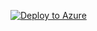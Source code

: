 [![Deploy to Azure](https://aka.ms/deploytoazurebutton)](https%3A%2F%2Fraw.githubusercontent.com%2Fdavid-frazee%2FLinkedTemplates%2Fmain%2FBicepTemplates%2FbasicFwMain.bicep)  